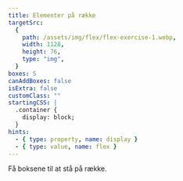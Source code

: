 ```yaml
---
title: Elementer på række
targetSrc:
  {
    path: /assets/img/flex/flex-exercise-1.webp,
    width: 1128,
    height: 76,
    type: "img",
  }
boxes: 5
canAddBoxes: false
isExtra: false
customClass: ""
startingCSS: |
  .container {
    display: block;
  }
hints:
  - { type: property, name: display }
  - { type: value, name: flex }
---
```


Få boksene til at stå på række.
